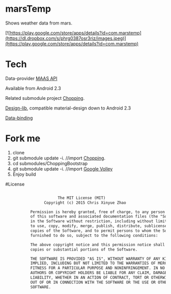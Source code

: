 # marsTemp
Shows weather data from mars.

[![https://play.google.com/store/apps/details?id=com.marstemp](https://dl.dropbox.com/s/phrg0387osr3riz/images.jpeg)](https://play.google.com/store/apps/details?id=com.marstemp)

# Tech
Data-provider [MAAS API](http://marsweather.ingenology.com/)

Available from Android 2.3

Related submodule project [Chopping](https://github.com/XinyueZ/Chopping).

[Design-lib](http://android-developers.blogspot.de/2015/05/android-design-support-library.html), compatible material-design down to Android 2.3

[Data-binding](https://developer.android.com/intl/zh-cn/tools/data-binding/guide.html) 

# Fork me
1. clone
2. git submodule update -i.         //import [Chopping](https://github.com/XinyueZ/Chopping).
3. cd submodules/ChoppingBootstrap
4. git submodule update -i. //import [Google Volley](https://android.googlesource.com/platform/frameworks/volley/)
5. Enjoy build

#License

 ```html

                        The MIT License (MIT)
                  Copyright (c) 2015 Chris Xinyue Zhao

			Permission is hereby granted, free of charge, to any person obtaining a copy
			of this software and associated documentation files (the "Software"), to deal
			in the Software without restriction, including without limitation the rights
			to use, copy, modify, merge, publish, distribute, sublicense, and/or sell
			copies of the Software, and to permit persons to whom the Software is
			furnished to do so, subject to the following conditions:

			The above copyright notice and this permission notice shall be included in all
			copies or substantial portions of the Software.

			THE SOFTWARE IS PROVIDED "AS IS", WITHOUT WARRANTY OF ANY KIND, EXPRESS OR
			IMPLIED, INCLUDING BUT NOT LIMITED TO THE WARRANTIES OF MERCHANTABILITY,
			FITNESS FOR A PARTICULAR PURPOSE AND NONINFRINGEMENT. IN NO EVENT SHALL THE
			AUTHORS OR COPYRIGHT HOLDERS BE LIABLE FOR ANY CLAIM, DAMAGES OR OTHER
			LIABILITY, WHETHER IN AN ACTION OF CONTRACT, TORT OR OTHERWISE, ARISING FROM,
			OUT OF OR IN CONNECTION WITH THE SOFTWARE OR THE USE OR OTHER DEALINGS IN THE
			SOFTWARE.
 ```
